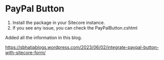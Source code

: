 # PayPal Button
1) Install the package in your Sitecore instance. 
2) If you see any issue, you can check the PayPalButton.cshtml

Added all the information in this blog. 

https://sbhatiablogs.wordpress.com/2023/06/02/integrate-paypal-button-with-sitecore-form/
